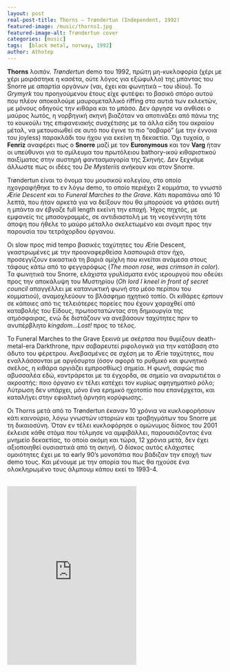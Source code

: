 ```yaml
---
layout: post
real-post-title: Thorns – Trøndertun (Independent, 1992)
featured-image: /music/thorns1.jpg
featured-image-alt: Trøndertun cover
categories: [music]
tags:  [black metal, norway, 1992]
author: Athotep
---
```


**Thorns** λοιπόν. *Trøndertun* demo του 1992, πρώτη μη-κυκλοφορία (χέρι με χέρι μοιράστηκε η κασέτα, ούτε λόγος για εξώφυλλο) της μπάντας του Snorre με απαρτία οργάνων (ναι, έχει και φωνητικά – του ιδίου). Το *Grymyrk* του προηγούμενου έτους είχε φυτέψει το βασικό σπόρο αυτού που πλέον αποκαλούμε μαυρομεταλλικό riffing στα αυτιά των εκλεκτών, με μόνους οδηγούς την κιθάρα και το μπάσο. Δεν άργησε να ανθίσει ο μαύρος λωτός, η νορβηγική σκηνή βιαζόταν να αποτινάξει από πάνω της το κουκούλι της επιφανειακής συσχέτισης με τα άλλα είδη του ακραίου μέταλ, να μετουσιωθεί σε αυτό που έγινε το πιο “σοβαρό” (με την έννοια του joyless) παρακλάδι του ήχου για εκείνη τη δεκαετία. Όχι τυχαία, ο **Fenriz** αναφέρει πως ο **Snorre** μαζί με τον **Euronymous** και τον **Varg** ήταν οι υπεύθυνοι για το σμίλευμα του πρωτόλειου bathory-ικού κιθαριστικού παιξίματος στην αυστηρή φαντασμαγορία της Σκηνής. Δεν ξεχνάμε άλλωστε πως οι ιδέες του *De Mysteriis* ανήκουν και στον Snorre.

Trøndertun είναι το όνομα του μουσικού κολεγίου, στο οποίο ηχογραφήθηκε το εν λόγω demo, το οποίο περιέχει 2 κομμάτια, το γνωστό *Ærie Descent* και το *Funeral Marches to the Grave*. Κάτι παραπάνω από 10 λεπτά, που ήταν αρκετά για να δείξουν που θα μπορούσε να φτάσει αυτή η μπάντα αν έβγαζε full length εκείνη την εποχή. Ήχος πηχτός, με εμφανείς τις μπασογραμμές, σε αντιδιαστολή με τη νεογέννητη τότε άποψη που ήθελε το μαύρο μέταλλο σκελετωμένο και σνομπ προς την παρουσία του τετράχορδου όργανου.

Οι slow προς mid tempo βασικές ταχύτητες του Ærie Descent, γκαστρωμένες με την προαναφερθείσα λασπουριά στον ήχο, προσεγγίζουν εικαστικά τη βαριά ομίχλη που κινείται ανάμεσα στους τάφους κάτω από το φεγγαρόφως (*The moon rose, was crimson in color*). Τα φωνητικά του Snorre, ελάχιστα γρυλίσματα ενός ιερουργού που οδεύει προς την αποκάλυψη του Μυστηρίου (*Oh lord I kneel in front of secret council* απαγγέλλει με κατανυκτική φωνή στο μέσο περίπου του κομματιού), αναμοχλεύουν το βλάσφημο ηχητικό τοπίο. Οι κιθάρες έρπουν σε κάποιες από τις τελειότερες πορείες που έχουν χαραχθεί από καταβολής του Είδους, πρωτοστατώντας στη δημιουργία της ατμόσφαιρας, ενώ δε διστάζουν να ανεβάσουν ταχύτητες πριν το ανυπέρβλητο *kingdom…Lost!* προς το τέλος.

Το Funeral Marches to the Grave ξεκινά με σκέρτσα που θυμίζουν death-metal-era Darkthrone, πριν σοβαρευτεί ριφολογικά για την κατάβαση στο άδυτο του φέρετρου. Ανεβασμένες σε σχέση με το Ærie ταχύτητες, που εναλλάσσονται με αργόσυρτα (όσον αφορά το ρυθμικό και φωνητικό σκέλος, η κιθάρα οργιάζει εμπροσθίως) σημεία. Η φωνή, σαφώς πιο αβυσσαλέα εδώ, κοντράρεται με τα έγχορδα, σε σημείο να αναρωτιέται ο ακροατής: ποιο όργανο εν τέλει κατέχει τον κυρίως αφηγηματικό ρόλο; Λύτρωση δεν υπάρχει, μόνο ένα ερημικό ηχοτοπίο που επανέρχεται, και καταλήγει στην εφιαλτική άρνηση κορύφωσης.

Οι Thorns μετά από το Trøndertun έκαναν 10 χρόνια να κυκλοφορήσουν κάτι καινούριο, λόγω γνωστών ιστοριών και τραβηγμάτων του Snorre με τη δικαιοσύνη. Όταν εν τέλει κυκλοφόρησε ο ομώνυμος δίσκος του 2001 έκλεισε κάθε στόμα που τόλμησε να αμφιβάλλει, παρουσιάζοντας ένα μνημείο δεκαετίας, το οποίο ακόμη και τώρα, 12 χρόνια μετά, δεν έχει αξιοποιηθεί ουσιαστικά από τη σκηνή. Ο δίσκος αυτός ελάχιστες ομοιότητες έχει με τα early 90’s μονοπάτια που βάδιζαν την εποχή των demo τους. Και μένουμε με την απορία του πως θα ηχούσε ένα ολοκληρωμένο τους άλμπουμ κάπου εκεί το 1993-4.  
<br>
<iframe class="w-full" height="415" src="https://www.youtube.com/embed/SbWoFZB7wa8" frameborder="0" allow="accelerometer; autoplay; encrypted-media; gyroscope; picture-in-picture" allowfullscreen></iframe>